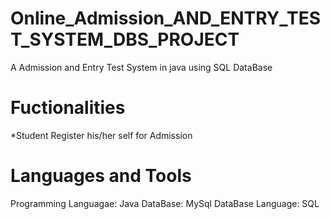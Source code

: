 # Online_Admission_AND_ENTRY_TEST_SYSTEM_DBS_PROJECT
A Admission and Entry Test System in java using SQL DataBase

# Fuctionalities
*Student Register his/her self for Admission
  
# Languages and Tools 
  Programming Languagae: Java
  DataBase: MySql
  DataBase Language: SQL
  
  
  
